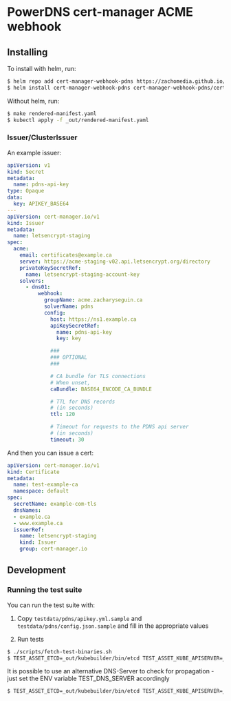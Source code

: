 # PowerDNS cert-manager ACME webhook

## Installing

To install with helm, run:

```bash
$ helm repo add cert-manager-webhook-pdns https://zachomedia.github.io/cert-manager-webhook-pdns
$ helm install cert-manager-webhook-pdns cert-manager-webhook-pdns/cert-manager-webhook-pdns
```

Without helm, run:

```bash
$ make rendered-manifest.yaml
$ kubectl apply -f _out/rendered-manifest.yaml
```

### Issuer/ClusterIssuer

An example issuer:

```yaml
apiVersion: v1
kind: Secret
metadata:
  name: pdns-api-key
type: Opaque
data:
  key: APIKEY_BASE64
---
apiVersion: cert-manager.io/v1
kind: Issuer
metadata:
  name: letsencrypt-staging
spec:
  acme:
    email: certificates@example.ca
    server: https://acme-staging-v02.api.letsencrypt.org/directory
    privateKeySecretRef:
      name: letsencrypt-staging-account-key
    solvers:
      - dns01:
          webhook:
            groupName: acme.zacharyseguin.ca
            solverName: pdns
            config:
              host: https://ns1.example.ca
              apiKeySecretRef:
                name: pdns-api-key
                key: key

              ###
              ### OPTIONAL
              ###

              # CA bundle for TLS connections
              # When unset,
              caBundle: BASE64_ENCODE_CA_BUNDLE

              # TTL for DNS records
              # (in seconds)
              ttl: 120

              # Timeout for requests to the PDNS api server
              # (in seconds)
              timeout: 30
```

And then you can issue a cert:

```yaml
apiVersion: cert-manager.io/v1
kind: Certificate
metadata:
  name: test-example-ca
  namespace: default
spec:
  secretName: example-com-tls
  dnsNames:
  - example.ca
  - www.example.ca
  issuerRef:
    name: letsencrypt-staging
    kind: Issuer
    group: cert-manager.io
```

## Development

### Running the test suite

You can run the test suite with:

1. Copy `testdata/pdns/apikey.yml.sample` and `testdata/pdns/config.json.sample` and fill in the appropriate values

2. Run tests
```bash
$ ./scripts/fetch-test-binaries.sh
$ TEST_ASSET_ETCD=_out/kubebuilder/bin/etcd TEST_ASSET_KUBE_APISERVER=_out/kubebuilder/bin/kube-apiserver TEST_ASSET_KUBECTL=_out/kubebuilder/bin/kubectl TEST_ZONE_NAME=example.com. go test .
```

It is possible to use an alternative DNS-Server to check for propagation - just set the ENV variable TEST_DNS_SERVER accordingly

```bash
$ TEST_ASSET_ETCD=_out/kubebuilder/bin/etcd TEST_ASSET_KUBE_APISERVER=_out/kubebuilder/bin/kube-apiserver TEST_ASSET_KUBECTL=_out/kubebuilder/bin/kubectl TEST_DNS_SERVER="192.168.1.1:53" TEST_ZONE_NAME=example.com. go test .
```
